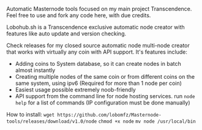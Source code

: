 Automatic Masternode tools focused on my main project Transcendence. Feel free to use and fork any code here, with due credits.

Lobohub.sh is a Transcendence exclusive automatic node creator with features like auto update and version checking.

Check releases for my closed source automatic node multi-node creator that works with virtually any coin with API support. It's features include:
- Adding coins to System database, so it can create nodes in batch almost instantly
- Creating multiple nodes of the same coin or from different coins on the same system, using ipv6 (Required for more than 1 node per coin)
- Easiest usage possible extremely noob-friendly
- API support from the command line for node hosting services. run `node help` for a list of commands (IP configuration must be done manually)

How to install:
`wget https://github.com/lobomfz/Masternode-tools/releases/download/v1.0/node`
`chmod +x node`
`mv node /usr/local/bin`
